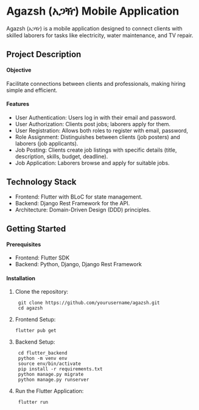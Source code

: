 # Agazsh (አጋዥ) Mobile Application
Agazsh (አጋዥ) is a mobile application designed to connect clients with skilled laborers for tasks like electricity, water maintenance, and TV repair.

## Project Description
#### Objective
Facilitate connections between clients and professionals, making hiring simple and efficient.

#### Features
- User Authentication: Users log in with their email and password.
- User Authorization: Clients post jobs; laborers apply for them.
- User Registration: Allows both roles to register with email, password, 
- Role Assignment: Distinguishes between clients (job posters) and laborers (job applicants).
- Job Posting: Clients create job listings with specific details (title, description, skills, budget, deadline).
- Job Application: Laborers browse and apply for suitable jobs.
## Technology Stack
- Frontend: Flutter with BLoC for state management.
- Backend: Django Rest Framework for the API.
- Architecture: Domain-Driven Design (DDD) principles.
## Getting Started
#### Prerequisites
- Frontend: Flutter SDK
- Backend: Python, Django, Django Rest Framework
#### Installation

1. Clone the repository:

        git clone https://github.com/yourusername/agazsh.git
        cd agazsh
2. Frontend Setup:

       flutter pub get

3. Backend Setup:
             
        cd flutter_backend
        python -m venv env
        source env/bin/activate
        pip install -r requirements.txt
        python manage.py migrate
        python manage.py runserver

4. Run the Flutter Application:
        
        flutter run
